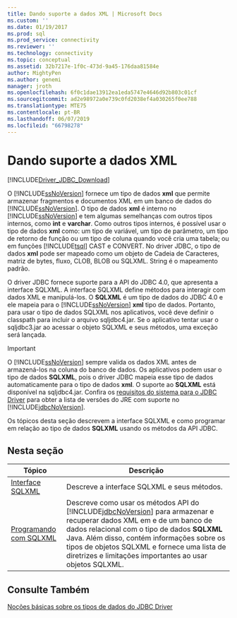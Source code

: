 ```yaml
---
title: Dando suporte a dados XML | Microsoft Docs
ms.custom: ''
ms.date: 01/19/2017
ms.prod: sql
ms.prod_service: connectivity
ms.reviewer: ''
ms.technology: connectivity
ms.topic: conceptual
ms.assetid: 32b7217e-1f0c-473d-9a45-176daa81584e
author: MightyPen
ms.author: genemi
manager: jroth
ms.openlocfilehash: 6f0c1dae13912ea1eda5747e4646d92b803c01cf
ms.sourcegitcommit: ad2e98972a0e739c0fd2038ef4a030265f0ee788
ms.translationtype: MTE75
ms.contentlocale: pt-BR
ms.lasthandoff: 06/07/2019
ms.locfileid: "66798278"
---
```

# <a name="supporting-xml-data"></a>Dando suporte a dados XML
[!INCLUDE[Driver_JDBC_Download](../../includes/driver_jdbc_download.md)]

  O [!INCLUDE[ssNoVersion](../../includes/ssnoversion-md.md)] fornece um tipo de dados **xml** que permite armazenar fragmentos e documentos XML em um banco de dados do [!INCLUDE[ssNoVersion](../../includes/ssnoversion-md.md)]. O tipo de dados **xml** é interno no [!INCLUDE[ssNoVersion](../../includes/ssnoversion-md.md)] e tem algumas semelhanças com outros tipos internos, como **int** e **varchar**. Como outros tipos internos, é possível usar o tipo de dados **xml** como: um tipo de variável, um tipo de parâmetro, um tipo de retorno de função ou um tipo de coluna quando você cria uma tabela; ou em funções [!INCLUDE[tsql](../../includes/tsql-md.md)] CAST e CONVERT. No driver JDBC, o tipo de dados **xml** pode ser mapeado como um objeto de Cadeia de Caracteres, matriz de bytes, fluxo, CLOB, BLOB ou SQLXML. String é o mapeamento padrão.  
  
 O driver JDBC fornece suporte para a API do JDBC 4.0, que apresenta a interface SQLXML. A interface SQLXML define métodos para interagir com dados XML e manipulá-los. O **SQLXML** é um tipo de dados do JDBC 4.0 e ele mapeia para o [!INCLUDE[ssNoVersion](../../includes/ssnoversion-md.md)] **xml** tipo de dados. Portanto, para usar o tipo de dados SQLXML nos aplicativos, você deve definir o classpath para incluir o arquivo sqljdbc4.jar. Se o aplicativo tentar usar o sqljdbc3.jar ao acessar o objeto SQLXML e seus métodos, uma exceção será lançada.  
  
> [!IMPORTANT]  
>  O [!INCLUDE[ssNoVersion](../../includes/ssnoversion-md.md)] sempre valida os dados XML antes de armazená-los na coluna do banco de dados. Os aplicativos podem usar o tipo de dados **SQLXML**, pois o driver JDBC mapeia esse tipo de dados automaticamente para o tipo de dados **xml**. O suporte ao **SQLXML** está disponível na sqljdbc4.jar. Confira os [requisitos do sistema para o JDBC Driver](../../connect/jdbc/system-requirements-for-the-jdbc-driver.md) para obter a lista de versões do JRE com suporte no [!INCLUDE[jdbcNoVersion](../../includes/jdbcnoversion_md.md)].  
  
 Os tópicos desta seção descrevem a interface SQLXML e como programar em relação ao tipo de dados **SQLXML** usando os métodos da API JDBC.  
  
## <a name="in-this-section"></a>Nesta seção  
  
|Tópico|Descrição|  
|-----------|-----------------|  
|[Interface SQLXML](../../connect/jdbc/sqlxml-interface.md)|Descreve a interface SQLXML e seus métodos.|  
|[Programando com SQLXML](../../connect/jdbc/programming-with-sqlxml.md)|Descreve como usar os métodos API do [!INCLUDE[jdbcNoVersion](../../includes/jdbcnoversion_md.md)] para armazenar e recuperar dados XML em e de um banco de dados relacional com o tipo de dados **SQLXML** Java. Além disso, contém informações sobre os tipos de objetos SQLXML e fornece uma lista de diretrizes e limitações importantes ao usar objetos SQLXML.|  
  
## <a name="see-also"></a>Consulte Também  
 [Noções básicas sobre os tipos de dados do JDBC Driver](../../connect/jdbc/understanding-the-jdbc-driver-data-types.md)  
  
  
